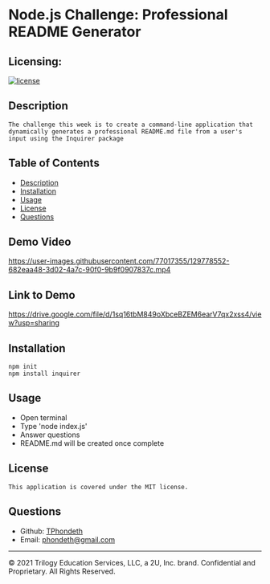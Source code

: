 
  # Node.js Challenge: Professional README Generator

  ## Licensing:
  [![license](https://img.shields.io/badge/license-mit-brightgreen)](https://shields.io)

  ## Description
    The challenge this week is to create a command-line application that dynamically generates a professional README.md file from a user's input using the Inquirer package

  ## Table of Contents
  - [Description](#description)
  - [Installation](#installation)
  - [Usage](#usage)
  - [License](#license)
  - [Questions](#questions)

  ## Demo Video
  

https://user-images.githubusercontent.com/77017355/129778552-682eaa48-3d02-4a7c-90f0-9b9f0907837c.mp4


  ## Link to Demo
  https://drive.google.com/file/d/1sq16tbM849oXbceBZEM6earV7qx2xss4/view?usp=sharing
  
  ## Installation
    npm init
    npm install inquirer

  ## Usage 
  - Open terminal
  - Type 'node index.js'
  - Answer questions
  - README.md will be created once complete

  ## License
    This application is covered under the MIT license.

  ## Questions
  - Github: [TPhondeth](https://github.com/TPhondeth)
  - Email: phondeth@gmail.com
----
© 2021 Trilogy Education Services, LLC, a 2U, Inc. brand. Confidential and Proprietary. All Rights Reserved.
